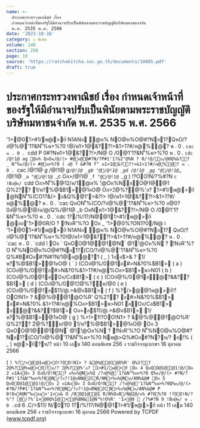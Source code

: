 ```yaml
---
name: >-
  ประกาศกระทรวงพาณิชย์ เรื่อง
  กำหนดเจ้าหน้าที่ของรัฐให้มีอำนาจปรับเป็นพินัยตามพระราชบัญญัติบริษัทมหาชนจำกัด
  พ.ศ. 2535 พ.ศ. 2566
date: '2023-10-16'
category: ง พิเศษ
volume: 140
section: 256
page: 10
source: 'https://ratchakitcha.soc.go.th/documents/10085.pdf'
draft: true
---
```


# ประกาศกระทรวงพาณิชย์ เรื่อง กำหนดเจ้าหน้าที่ของรัฐให้มีอำนาจปรับเป็นพินัยตามพระราชบัญญัติบริษัทมหาชนจำกัด พ.ศ. 2535 พ.ศ. 2566

'1>@01>#1/พ@>0์ N1ANอ ํ@ห% NO@ห%O@#?Nอ1?QหO/?อํ@%@'1?&N'็%พ>%?0 !@/พ1>1@&??!>&1>1?#/ห@%ํ@? พ . 0 . `cac พ . 0 . `cdd P 0#?Nพ1>1@&??!>/N@ O /0@1'1?&N'็%พ>%?0 พ . 0 . `cdc /@!1@ ag ํ@ห% QหOค/@/(> #@อ@@#?N/?P#1'1?&2"@%N ? 0/!@/ห/@0Q%&?? _ N'็%ค/@/(> #@พ>%?0 ( ลํ@ ? &#?N f^ พ1>1@&??!>&1>1?#/ห@%ํ@? พ . 0 . `cac /@!1@ _g_ /@!1@ _g` /@!1@ _gb "@/@!1@ _gd /@!1@ _gg "@/@!1@ `__ /@!1@ `_a "@/@!1@ `_c Oล>/@!1@ `_f "@/@!1@ `_g ) !?OO!N/?%#?N `c !Bล@ค/ `cdd Oล>N'็%@12/ค/1ํ@ห% !ํ@Oห%NอO@1@@1 Q%2?? 1/พ?%@$B1>@1คO@ Oล>2ํ@%?@%'ล? 1>#1/พ@>0์ @NN'็%(CO1?&(> อ&Q%@1'>&?!> !@/พ1>1@&??!>&1>1?#/ห@%ํ@? พ . 0 . `cac QหON'็%(CO/?อํ@%@'1?&N'็%พ>%?0 อ@0?0อํ@%@!@/ค/@/Q%/@!1@ _b OหNพ1>1@&??!>/N@ O /0@1'1?&N'็%พ>%?0 พ . 0 . `cdc 1?/%!1?/N@@11>#1/พ@>0์ @ออ'1>@0R/O ? !NอR'%?O Oอ _ '1>@0%?ON1?0/N@ ì '1>@01>#1/พ@>0์ N1ANอ ํ@ห% NO@ห%O@#?Nอ1? QหO/?อํ@%@'1?&N'็%พ>%?0!@/พ1>1@&??!>&1>1?#/ห@%ํ@? พ . 0 . `cac พ . 0 . `cdd î Oอ ` QหOO@1@@1@N ํ @1!ํ@Oห%N ? !NอR'%?O N'็%NO@ห%O@#?Nอ1?(CO/?อํ@%@'1?&N'็%พ>%?0 Q%#B#Oอ#?N#?N/1@อ@@?1 ( _ ) 1ออ$>& ? 1/พ?%@$B1>@1คO@ ( ` ) (COอํ@%/0@1อ#>N&?0%$B1> ( a ) (COอํ@%/0@1อ#>N&?0%&1>1?#/ห@%Oล>$B1>พ>N01 ( b ) (COอํ@%/0@1อOอ/Cล$B1> ( c ) (COอํ@%/0@1อํ@?&&??$B1> ( d ) (COอํ@%/0@12ํ@%?ห/@0 ( e ) (COอํ@%/0@1อ$11/@.>&@ล$B1> ( f ) %?/>@@1พ@>0์!?OO!N1> ? &ํ@%@@1@O%R' Q%2?? อ#>N&?0%$B1> อ#>N&?0% &1>1?#/ห@%Oล>$B1>พ>N01 อOอ/Cล$B1> อํ@?&&??$B1> Oล>อ$11/@.>&@ล$B1> 1/พ?%@$B1>@1คO@ ( g ) %>!>1!?OO!N1> ? &ํ@%@@1@O%R' Q%2?? 2ํ@%?ห/@0 1/พ?%@$B1>@1คO@ Oอ 3 QหOO@1@@1@N ํ @1!ํ@Oห%N ? !NอR'%?O N'็%NO@ห%O@#?Nอ1?(CO/?อํ@%@'1?&N'็%พ>%?0 Nพ@>Q%#Oอ#?N?ห/? อ!% ( _ ) พ@>0์?ห/? หน้า 10 เลม 140 ตอนพิเศษ 256 ง ราชกิจจานุเบกษา 16 ตุลาคม 2566

( ` ) %?/>@@1พ@>0์!?OO!N1> ? &ํ@%@@1@O%R' Q%2?? 2ํ@%?@%พ@>0์?ห/? 2ํ@%?@%'ล? 1>#1/พ@>0์ Oอ 4 QหOO@1@@1!@/Oอ 2 ห1AอOอ 3 OลO/O!N1? ค%ห%@Nค%Q /?อํ@%@'1?&N'็%พ>%?0 Q%ค/@/(> #?N/?P#1'1?&N'็%พ>%?0@N/?อ?!1@อ0N@2CR/NN>%ห%@Nห/AN%&@# Oอ 5 QหOO@1@@1!@/Oอ 2 ห1AอOอ 3 OลO/O!N1? /?อํ@%@'1?&N'็%พ>%?0Q%ค/@/(> #?N/?P#1'1?&N'็%พ>%?0@N/?อ?!1@อ0N@2CN>%ห%@Nห/AN%&@# P 0!Oอ#ํ@N'็%อค์ค>'1>อ& O /0O@1@@1 R/N%Oอ0/N@2@/ค% #?O%?O !?OO!N/?%"? @/?%'1>@0Q%1@>@%BN&1@N'็%!O%R' '1>@0  /?%#?N 9 !Bล@ค/ พ . 0 . `cd 6 .C/>$11/ N/0?0 1?/%!1?/N@@11>#1/พ@>0์ หน้า 11 เลม 140 ตอนพิเศษ 256 ง ราชกิจจานุเบกษา 16 ตุลาคม 2566 Powered by TCPDF (www.tcpdf.org)
